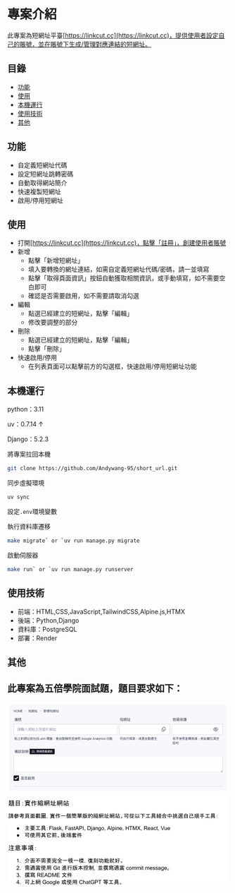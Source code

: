 # 專案介紹

此專案為短網址平臺[https://linkcut.cc](https://linkcut.cc)，提供使用者設定自己的賬號，並在賬號下生成/管理對應連結的短網址。

## 目錄
- [功能](#功能)
- [使用](#使用)
- [本機運行](#本機運行)
- [使用技術](#使用技術)
- [其他](#其他)

## 功能

- 自定義短網址代碼
- 設定短網址跳轉密碼
- 自動取得網站簡介
- 快速複製短網址
- 啟用/停用短網址

## 使用

- 打開[https://linkcut.cc](https://linkcut.cc)，點擊「註冊」，創建使用者賬號
- 新增
    - 點擊「新增短網址」
    - 填入要轉換的網址連結，如需自定義短網址代碼/密碼，請一並填寫
    - 點擊「取得頁面資訊」按鈕自動獲取相關資訊，或手動填寫，如不需要空白即可
    - 確認是否需要啟用，如不需要請取消勾選
- 編輯
    - 點選已經建立的短網址，點擊「編輯」
    - 修改要調整的部分
- 刪除
    - 點選已經建立的短網址，點擊「編輯」
    - 點擊「刪除」
- 快速啟用/停用
    - 在列表頁面可以點擊前方的勾選框，快速啟用/停用短網址功能

## 本機運行

python：3.11

uv：0.7.14 ↑

Django：5.2.3

將專案拉回本機
```bash
git clone https://github.com/Andywang-95/short_url.git
```

同步虛擬環境
```bash
uv sync
```

設定`.env`環境變數

執行資料庫遷移
```bash
make migrate` or `uv run manage.py migrate
```

啟動伺服器
```bash
make run` or `uv run manage.py runserver
```

## 使用技術
- 前端：HTML,CSS,JavaScript,TailwindCSS,Alpine.js,HTMX
- 後端：Python,Django
- 資料庫：PostgreSQL
- 部署：Render

## 其他
此專案為五倍學院面試題，題目要求如下：
---
![discription](src/discription.png)
